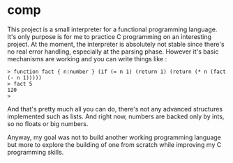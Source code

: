 comp
====
This project is a small interpreter for a functional programming language.
It's only purpose is for me to practice C programming on an interesting project. At the moment, the interpreter is absolutely not stable since there's no real error handling, especially at the parsing phase. However it's basic mechanisms are working and you can write things like :

	> function fact { n:number } (if (= n 1) (return 1) (return (* n (fact (- n 1)))))
	> fact 5
	120
	>

And that's pretty much all you can do, there's not any advanced structures implemented such as lists. And right now, numbers are backed only by ints, so no floats or big numbers.

Anyway, my goal was not to build another working programming language but more to explore the building of one from scratch while improving my C programming skills.
